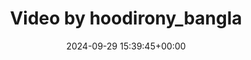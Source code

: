 ---
archive_date: 2024-10-15
code: DAgaOBbqBXE
date: 2024-09-29 15:39:45+00:00
id: '3467887025894987204'
layout: post
media:
- id: '3467887025894987204'
  type: video
  url: media/DAgaOBbqBXE/3467887025894987204.mp4
permalink: /p/DAgaOBbqBXE/
thumbnail: media/DAgaOBbqBXE/3467887025894987204.jpg
title: Video by hoodirony_bangla
---